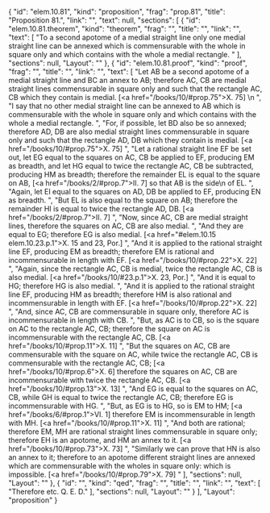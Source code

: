 {
  "id": "elem.10.81",
  "kind": "proposition",
  "frag": "prop.81",
  "title": "Proposition 81.",
  "link": "",
  "text": null,
  "sections": [
    {
      "id": "elem.10.81.theorem",
      "kind": "theorem",
      "frag": "",
      "title": "",
      "link": "",
      "text": [
        "To a second apotome of a medial straight line only one medial straight line can be annexed which is commensurable with the whole in square only and which contains with the whole a medial rectangle. "
      ],
      "sections": null,
      "Layout": ""
    },
    {
      "id": "elem.10.81.proof",
      "kind": "proof",
      "frag": "",
      "title": "",
      "link": "",
      "text": [
        "Let AB be a second apotome of a medial straight line and BC an annex to AB; therefore AC, CB are medial straight lines commensurable in square only and such that the rectangle AC, CB which they contain is medial. [<a href=\"/books/10/#prop.75\">X. 75</a>] \n      ",
        "I say that no other medial straight line can be annexed to AB which is commensurable with the whole in square only and which contains with the whole a medial rectangle. ",
        "For, if possible, let BD also be so annexed; therefore AD, DB are also medial straight lines commensurable in square only and such that the rectangle AD, DB which they contain is medial. [<a href=\"/books/10/#prop.75\">X. 75</a>] ",
        "Let a rational straight line EF be set out, let EG equal to the squares on AC, CB be applied to EF, producing EM as breadth, and let HG equal to twice the rectangle AC, CB be subtracted, producing HM as breadth; therefore the remainder EL is equal to the square on AB, [<a href=\"/books/2/#prop.7\">II. 7</a>] so that AB is the <quote>side</quote>\n of EL. ",
        "Again, let EI equal to the squares on AD, DB be applied to EF, producing EN as breadth. ",
        "But EL is also equal to the square on AB; therefore the remainder HI is equal to twice the rectangle AD, DB. [<a href=\"/books/2/#prop.7\">II. 7</a>] ",
        "Now, since AC, CB are medial straight lines, therefore the squares on AC, CB are also medial. ",
        "And they are equal to EG; therefore EG is also medial. [<a href=\"#elem.10.15 elem.10.23.p.1\">X. 15 and 23, Por.</a>] ",
        "And it is applied to the rational straight line EF, producing EM as breadth; therefore EM is rational and incommensurable in length with EF. [<a href=\"/books/10/#prop.22\">X. 22</a>] ",
        "Again, since the rectangle AC, CB is medial, twice the rectangle AC, CB is also medial. [<a href=\"/books/10/#23.p.1\">X. 23, Por.</a>] ",
        "And it is equal to HG; therefore HG is also medial. ",
        "And it is applied to the rational straight line EF, producing HM as breadth; therefore HM is also rational and incommensurable in length with EF. [<a href=\"/books/10/#prop.22\">X. 22</a>] ",
        "And, since AC, CB are commensurable in square only, therefore AC is incommensurable in length with CB. ",
        "But, as AC is to CB, so is the square on AC to the rectangle AC, CB; therefore the square on AC is incommensurable with the rectangle AC, CB. [<a href=\"/books/10/#prop.11\">X. 11</a>] ",
        "But the squares on AC, CB are commensurable with the square on AC, while twice the rectangle AC, CB is commensurable with the rectangle AC, CB; [<a href=\"/books/10/#prop.6\">X. 6</a>] therefore the squares on AC, CB are incommensurable with twice the rectangle AC, CB. [<a href=\"/books/10/#prop.13\">X. 13</a>] ",
        "And EG is equal to the squares on AC, CB, while GH is equal to twice the rectangle AC, CB; therefore EG is incommensurable with HG. ",
        "But, as EG is to HG, so is EM to HM; [<a href=\"/books/6/#prop.1\">VI. 1</a>] therefore EM is incommensurable in length with MH. [<a href=\"/books/10/#prop.11\">X. 11</a>] ",
        "And both are rational; therefore EM, MH are rational straight lines commensurable in square only; therefore EH is an apotome, and HM an annex to it. [<a href=\"/books/10/#prop.73\">X. 73</a>] ",
        "Similarly we can prove that HN is also an annex to it; therefore to an apotome different straight lines are annexed which are commensurable with the wholes in square only: which is impossible. [<a href=\"/books/10/#prop.79\">X. 79</a>] "
      ],
      "sections": null,
      "Layout": ""
    },
    {
      "id": "",
      "kind": "qed",
      "frag": "",
      "title": "",
      "link": "",
      "text": [
        "Therefore etc. Q. E. D."
      ],
      "sections": null,
      "Layout": ""
    }
  ],
  "Layout": "proposition"
}
